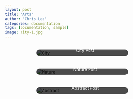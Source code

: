 ```yaml
---
layout: post
title: "Arts"
author: "Chris Lee"
categories: documentation
tags: [documentation, sample]
image: city-1.jpg
---
```


<style>
.container {
  display: flex;
  flex-wrap: wrap;
  justify-content: space-around;
}

.image-card {
  position: relative;
  width: 300px;
  margin: 20px;
  overflow: hidden;
  border-radius: 10px;
  transition: transform 0.3s ease;
}

.image-card img {
  width: 100%;
  display: block;
  transition: transform 0.3s ease;
}

.image-card:hover {
  transform: scale(1.05);
}

.image-card:hover img {
  transform: scale(1.1);
}

.overlay {
  position: absolute;
  bottom: 0;
  background: rgba(0, 0, 0, 0.7);
  color: #fff;
  width: 100%;
  text-align: center;
  padding: 10px;
  transition: 0.3s ease;
}

.image-card:hover .overlay {
  bottom: 0;
}
</style>

<div class="container">
  <div class="image-card">
    <a href="/facts">
      <img src="/assets/img/racoon.jpg" alt="City">
      <div class="overlay">City Post</div>
    </a>
  </div>
  <div class="image-card">
    <a href="/path/to/post2">
      <img src="/assets/img/nature-1.jpg" alt="Nature">
      <div class="overlay">Nature Post</div>
    </a>
  </div>
  <div class="image-card">
    <a href="/path/to/post3">
      <img src="/assets/img/abstract-1.jpg" alt="Abstract">
      <div class="overlay">Abstract Post</div>
    </a>
  </div>
</div>
